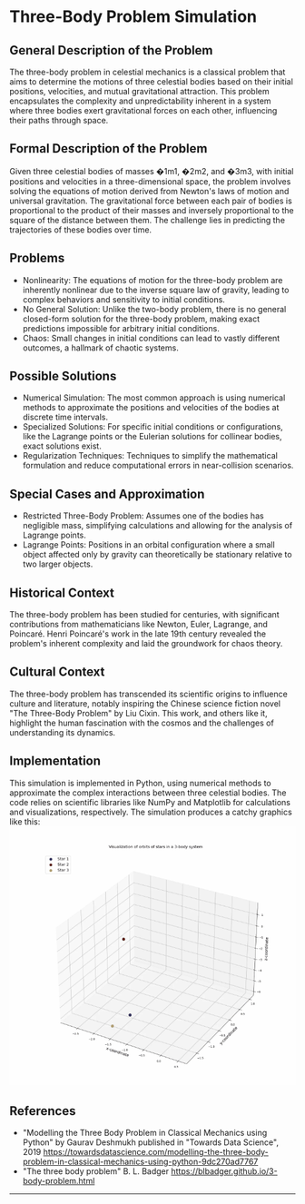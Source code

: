 # Three-Body Problem Simulation

## General Description of the Problem
The three-body problem in celestial mechanics is a classical problem that aims to determine the motions of three celestial bodies based on their initial positions, velocities, and mutual gravitational attraction. This problem encapsulates the complexity and unpredictability inherent in a system where three bodies exert gravitational forces on each other, influencing their paths through space.

## Formal Description of the Problem
Given three celestial bodies of masses �1m1​, �2m2​, and �3m3​, with initial positions and velocities in a three-dimensional space, the problem involves solving the equations of motion derived from Newton's laws of motion and universal gravitation. The gravitational force between each pair of bodies is proportional to the product of their masses and inversely proportional to the square of the distance between them. The challenge lies in predicting the trajectories of these bodies over time.

## Problems
- Nonlinearity: The equations of motion for the three-body problem are inherently nonlinear due to the inverse square law of gravity, leading to complex behaviors and sensitivity to initial conditions.
- No General Solution: Unlike the two-body problem, there is no general closed-form solution for the three-body problem, making exact predictions impossible for arbitrary initial conditions.
- Chaos: Small changes in initial conditions can lead to vastly different outcomes, a hallmark of chaotic systems.

## Possible Solutions
- Numerical Simulation: The most common approach is using numerical methods to approximate the positions and velocities of the bodies at discrete time intervals.
- Specialized Solutions: For specific initial conditions or configurations, like the Lagrange points or the Eulerian solutions for collinear bodies, exact solutions exist.
- Regularization Techniques: Techniques to simplify the mathematical formulation and reduce computational errors in near-collision scenarios.

## Special Cases and Approximation
- Restricted Three-Body Problem: Assumes one of the bodies has negligible mass, simplifying calculations and allowing for the analysis of Lagrange points.
- Lagrange Points: Positions in an orbital configuration where a small object affected only by gravity can theoretically be stationary relative to two larger objects.

## Historical Context
The three-body problem has been studied for centuries, with significant contributions from mathematicians like Newton, Euler, Lagrange, and Poincaré. Henri Poincaré's work in the late 19th century revealed the problem's inherent complexity and laid the groundwork for chaos theory.

## Cultural Context
The three-body problem has transcended its scientific origins to influence culture and literature, notably inspiring the Chinese science fiction novel "The Three-Body Problem" by Liu Cixin. This work, and others like it, highlight the human fascination with the cosmos and the challenges of understanding its dynamics.

## Implementation
This simulation is implemented in Python, using numerical methods to approximate the complex interactions between three celestial bodies. The code relies on scientific libraries like NumPy and Matplotlib for calculations and visualizations, respectively.
The simulation produces a catchy graphics like this: 
![Simulation](https://github.com/alex-platonov/3-body-problem/blob/main/simulation.gif)

## References
- "Modelling the Three Body Problem in Classical Mechanics using Python" by Gaurav Deshmukh published in "Towards Data Science", 2019
   https://towardsdatascience.com/modelling-the-three-body-problem-in-classical-mechanics-using-python-9dc270ad7767
- "The three body problem" B. L. Badger
   https://blbadger.github.io/3-body-problem.html
______________________________________________________

